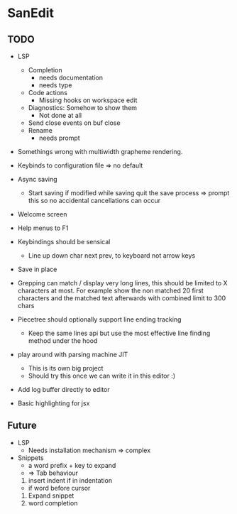 # SanEdit

## TODO

* LSP
    - Completion
        - needs documentation
        - needs type
    - Code actions
        - Missing hooks on workspace edit
    - Diagnostics: Somehow to show them
        - Not done at all
    - Send close events on buf close
    - Rename
        - needs prompt


* Somethings wrong with multiwidth grapheme rendering.
* Keybinds to configuration file => no default
* Async saving
    - Start saving if modified while saving quit the save process => prompt this so no accidental cancellations can occur
* Welcome screen
* Help menus to F1

* Keybindings should be sensical
    * Line up down char next prev, to keyboard not arrow keys
* Save in place

* Grepping can match / display very long lines, this should be limited to X
  characters at most. For example show the non matched 20 first characters and the
  matched text afterwards with combined limit to 300 chars

* Piecetree should optionally support line ending tracking
    - Keep the same lines api but use the most effective line finding method under the hood

* play around with parsing machine JIT
    - This is its own big project
    - Should try this once we can write it in this editor :)

* Add log buffer directly to editor

* Basic highlighting for jsx


## Future

* LSP
    * Needs installation mechanism => complex
* Snippets
    - a word prefix + key to expand 
    - => Tab behaviour 
    1. insert indent if in indentation
    - if word before cursor
    1. Expand snippet
    2. word completion

